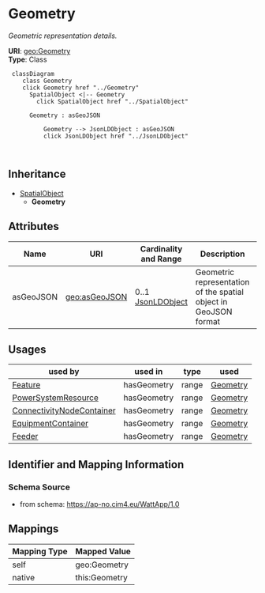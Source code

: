 # Geometry


_Geometric representation details._





**URI**: [geo:Geometry](http://www.opengis.net/ont/geosparql#Geometry)<br />
**Type**: Class




```mermaid
 classDiagram
    class Geometry
    click Geometry href "../Geometry"
      SpatialObject <|-- Geometry
        click SpatialObject href "../SpatialObject"
      
      Geometry : asGeoJSON
        
          Geometry --> JsonLDObject : asGeoJSON
          click JsonLDObject href "../JsonLDObject"
        
      
```





## Inheritance
* [SpatialObject](SpatialObject.md)
    * **Geometry**



## Attributes


| Name | URI | Cardinality and Range | Description | Inheritance |
| ---  | --- | --- | --- | --- |
| asGeoJSON | [geo:asGeoJSON](http://www.opengis.net/ont/geosparql#asGeoJSON) | 0..1 <br />  [JsonLDObject](JsonLDObject.md)  | Geometric representation of the spatial object in GeoJSON format | direct |





## Usages

| used by | used in | type | used |
| ---  | --- | --- | --- |
| [Feature](Feature.md) | hasGeometry | range | [Geometry](Geometry.md) |
| [PowerSystemResource](PowerSystemResource.md) | hasGeometry | range | [Geometry](Geometry.md) |
| [ConnectivityNodeContainer](ConnectivityNodeContainer.md) | hasGeometry | range | [Geometry](Geometry.md) |
| [EquipmentContainer](EquipmentContainer.md) | hasGeometry | range | [Geometry](Geometry.md) |
| [Feeder](Feeder.md) | hasGeometry | range | [Geometry](Geometry.md) |






## Identifier and Mapping Information







### Schema Source


* from schema: https://ap-no.cim4.eu/WattApp/1.0





## Mappings

| Mapping Type | Mapped Value |
| ---  | ---  |
| self | geo:Geometry |
| native | this:Geometry |




